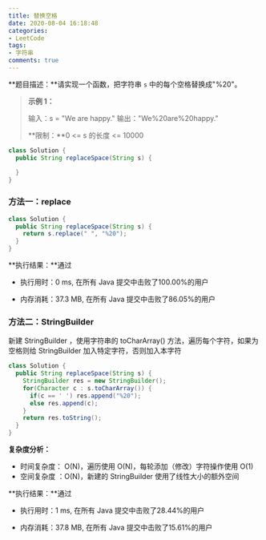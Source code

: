 ```yaml
---
title: 替换空格
date: 2020-08-04 16:18:48
categories:
- LeetCode
tags:
- 字符串
comments: true
---
```


**题目描述：**请实现一个函数，把字符串 `s` 中的每个空格替换成"%20"。

> **示例 1：**
>
> 输入：s = "We are happy."
> 输出："We%20are%20happy."
>
> **限制：**0 <= s 的长度 <= 10000

```java
class Solution {
  public String replaceSpace(String s) {

  }
}
```

<!-- more -->

### 方法一：replace

```java
class Solution {
  public String replaceSpace(String s) {
    return s.replace(" ", "%20");
  }
}
```

**执行结果：**通过

- 执行用时：0 ms, 在所有 Java 提交中击败了100.00%的用户

- 内存消耗：37.3 MB, 在所有 Java 提交中击败了86.05%的用户



### 方法二：StringBuilder

新建 StringBuilder ，使用字符串的 toCharArray() 方法，遍历每个字符，如果为空格则给 StringBuilder 加入特定字符，否则加入本字符

```java
class Solution {
  public String replaceSpace(String s) {
    StringBuilder res = new StringBuilder();
    for(Character c : s.toCharArray()) {
      if(c == ' ') res.append("%20");
      else res.append(c);
    }
    return res.toString();
  }
}
```

**复杂度分析：**

- 时间复杂度： O(N)，遍历使用 O(N)，每轮添加（修改）字符操作使用 O(1)
- 空间复杂度 ：O(N)，新建的 StringBuilder 使用了线性大小的额外空间

**执行结果：**通过

- 执行用时：1 ms, 在所有 Java 提交中击败了28.44%的用户

- 内存消耗：37.8 MB, 在所有 Java 提交中击败了15.61%的用户